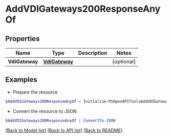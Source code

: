 # AddVDIGateways200ResponseAnyOf
## Properties

Name | Type | Description | Notes
------------ | ------------- | ------------- | -------------
**VdiGateway** | [**VdiGateway**](VdiGateway.md) |  | [optional] 

## Examples

- Prepare the resource
```powershell
$AddVDIGateways200ResponseAnyOf = Initialize-PSOpenAPIToolsAddVDIGateways200ResponseAnyOf  -VdiGateway null
```

- Convert the resource to JSON
```powershell
$AddVDIGateways200ResponseAnyOf | ConvertTo-JSON
```

[[Back to Model list]](../README.md#documentation-for-models) [[Back to API list]](../README.md#documentation-for-api-endpoints) [[Back to README]](../README.md)

